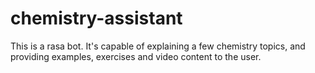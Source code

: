 # chemistry-assistant
This is a rasa bot. It's capable of explaining a few chemistry topics, and providing examples, exercises and video content to the user.
